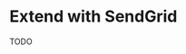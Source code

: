 # Extend with SendGrid

TODO

<!--
import sendgrid from '@sendgrid/mail'

sendgrid.setApiKey(process.env.SENDGRID_API_KEY ?? '')

export const emailSender = {
  send: async (to: string, from: string, subject: string, html: string) => {
    await sendgrid.send({
      to,
      from,
      subject,
      html,
    })
  },
}
-->
